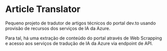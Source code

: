 # Article Translator

Pequeno projeto de tradutor de artigos técnicos do portal dev.to usando provisão de recursos dos serviços de IA da Azure. 

Para tal, há uma extração de conteúdo do portal através de Web Scrapping e acesso aos serviços de tradução de IA da Azure via endpoint de API.
